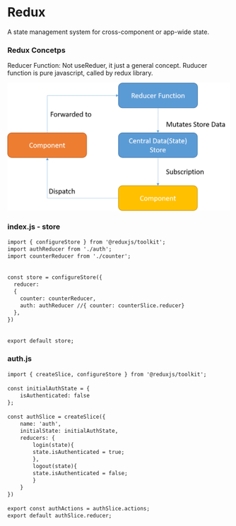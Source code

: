 # Redux
A state management system for cross-component or app-wide state.
### Redux Concetps
Reducer Function: Not useReduer, it just a general concept. Ruducer function is pure javascript, called by redux library.

![image](https://github.com/aquahsu0811/ReactExercises/blob/useRedux/useRedux.png)



### index.js - store
```
import { configureStore } from '@reduxjs/toolkit';
import authReducer from './auth';
import counterReducer from './counter';


const store = configureStore({
  reducer:
  {
    counter: counterReducer,
    auth: authReducer //{ counter: counterSlice.reducer}
  },
})


export default store;
```

### auth.js
```
import { createSlice, configureStore } from '@reduxjs/toolkit';

const initialAuthState = {
    isAuthenticated: false
};

const authSlice = createSlice({
    name: 'auth',
    initialState: initialAuthState,
    reducers: {
        login(state){
        state.isAuthenticated = true;
        },
        logout(state){
        state.isAuthenticated = false;
        }
    }
})

export const authActions = authSlice.actions;
export default authSlice.reducer;
```

